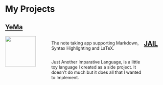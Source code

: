 # My Projects

## [YeMa](https://cedricmeu.github.io/YeMa/)

<div>
<div style="float: left; width: 30%;"><img src="https://github.com/CedricMeu/YeMa/blob/master/assets/icon/png/512x512.png?raw=true" width="100" height="auto"/></div>
<p style="float: left; width: 60%">The note taking app supporting Markdown, Syntax Highlighting and LaTeX.</p>
</div>

## [JAIL](https://cedricmeu.github.io/JAIL/)

<div>
<p style="float: left; width: 60%">Just Another Imparative Language, is a little toy language I created as a side project. It doesn't do much but it does all that I wanted to Implement.</p>
</div>
